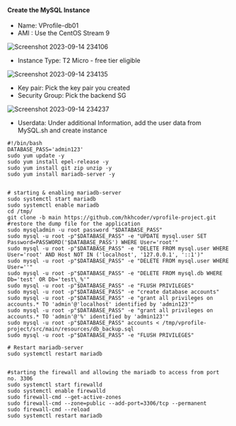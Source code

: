 #### Create the MySQL Instance

- Name: VProfile-db01
- AMI : Use the CentOS Stream 9

![Screenshot 2023-09-14 234106](https://github.com/Sulemoore/DevOps-Projects/assets/101164153/c3ac623f-3159-44c0-a606-44d0bd1a6149)

- Instance Type: T2 Micro - free tier eligible

![Screenshot 2023-09-14 234135](https://github.com/Sulemoore/DevOps-Projects/assets/101164153/6450a6ba-0474-457f-904a-8fde4b73197c)

- Key pair: Pick the key pair you created
- Security Group: Pick the backend SG
  
![Screenshot 2023-09-14 234237](https://github.com/Sulemoore/DevOps-Projects/assets/101164153/fd4839c4-bbdf-473d-97a6-c87d60910fe6)

- Userdata: Under additional Information, add the user data from MySQL.sh and create instance

```
#!/bin/bash
DATABASE_PASS='admin123'
sudo yum update -y
sudo yum install epel-release -y
sudo yum install git zip unzip -y
sudo yum install mariadb-server -y


# starting & enabling mariadb-server
sudo systemctl start mariadb
sudo systemctl enable mariadb
cd /tmp/
git clone -b main https://github.com/hkhcoder/vprofile-project.git
#restore the dump file for the application
sudo mysqladmin -u root password "$DATABASE_PASS"
sudo mysql -u root -p"$DATABASE_PASS" -e "UPDATE mysql.user SET Password=PASSWORD('$DATABASE_PASS') WHERE User='root'"
sudo mysql -u root -p"$DATABASE_PASS" -e "DELETE FROM mysql.user WHERE User='root' AND Host NOT IN ('localhost', '127.0.0.1', '::1')"
sudo mysql -u root -p"$DATABASE_PASS" -e "DELETE FROM mysql.user WHERE User=''"
sudo mysql -u root -p"$DATABASE_PASS" -e "DELETE FROM mysql.db WHERE Db='test' OR Db='test\_%'"
sudo mysql -u root -p"$DATABASE_PASS" -e "FLUSH PRIVILEGES"
sudo mysql -u root -p"$DATABASE_PASS" -e "create database accounts"
sudo mysql -u root -p"$DATABASE_PASS" -e "grant all privileges on accounts.* TO 'admin'@'localhost' identified by 'admin123'"
sudo mysql -u root -p"$DATABASE_PASS" -e "grant all privileges on accounts.* TO 'admin'@'%' identified by 'admin123'"
sudo mysql -u root -p"$DATABASE_PASS" accounts < /tmp/vprofile-project/src/main/resources/db_backup.sql
sudo mysql -u root -p"$DATABASE_PASS" -e "FLUSH PRIVILEGES"

# Restart mariadb-server
sudo systemctl restart mariadb


#starting the firewall and allowing the mariadb to access from port no. 3306
sudo systemctl start firewalld
sudo systemctl enable firewalld
sudo firewall-cmd --get-active-zones
sudo firewall-cmd --zone=public --add-port=3306/tcp --permanent
sudo firewall-cmd --reload
sudo systemctl restart mariadb
```

